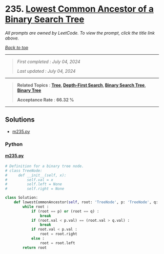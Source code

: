 # 235. [Lowest Common Ancestor of a Binary Search Tree](<https://leetcode.com/problems/lowest-common-ancestor-of-a-binary-search-tree>)

*All prompts are owned by LeetCode. To view the prompt, click the title link above.*

*[Back to top](<../README.md>)*

------

> *First completed : July 04, 2024*
>
> *Last updated : July 04, 2024*

------

> **Related Topics** : **[Tree](<by_topic/Tree.md>), [Depth-First Search](<by_topic/Depth-First Search.md>), [Binary Search Tree](<by_topic/Binary Search Tree.md>), [Binary Tree](<by_topic/Binary Tree.md>)**
>
> **Acceptance Rate** : **66.32 %**

------

## Solutions

- [m235.py](<../my-submissions/m235.py>)
### Python
#### [m235.py](<../my-submissions/m235.py>)
```Python
# Definition for a binary tree node.
# class TreeNode:
#     def __init__(self, x):
#         self.val = x
#         self.left = None
#         self.right = None

class Solution:
    def lowestCommonAncestor(self, root: 'TreeNode', p: 'TreeNode', q: 'TreeNode') -> 'TreeNode':
        while root :
            if (root == p) or (root == q) :
                break
            if (root.val < p.val) == (root.val > q.val) :
                break
            if root.val < p.val :
                root = root.right
            else :
                root = root.left
        return root
```

